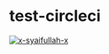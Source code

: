 # test-circleci

[![x-syaifullah-x](https://circleci.com/gh/x-syaifullah-x/test-circleci.svg?style=shield)](https://circleci.com/gh/x-syaifullah-x/test-circleci)
